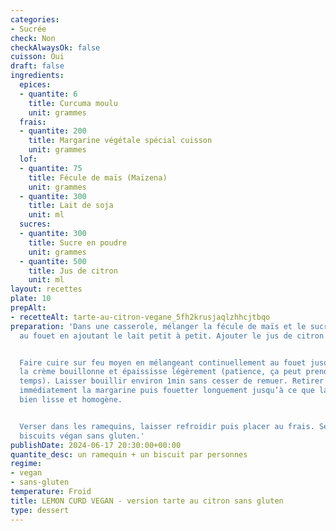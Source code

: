 ```yaml
---
categories:
- Sucrée
check: Non
checkAlwaysOk: false
cuisson: Oui
draft: false
ingredients:
  epices:
  - quantite: 6
    title: Curcuma moulu
    unit: grammes
  frais:
  - quantite: 200
    title: Margarine végétale spécial cuisson
    unit: grammes
  lof:
  - quantite: 75
    title: Fécule de maïs (Maïzena)
    unit: grammes
  - quantite: 300
    title: Lait de soja
    unit: ml
  sucres:
  - quantite: 300
    title: Sucre en poudre
    unit: grammes
  - quantite: 500
    title: Jus de citron
    unit: ml
layout: recettes
plate: 10
prepAlt:
- recetteAlt: tarte-au-citron-vegane_5fh2krusjaqlzhhcjtbqo
preparation: 'Dans une casserole, mélanger la fécule de maïs et le sucre. Délayer
  au fouet en ajoutant le lait petit à petit. Ajouter le jus de citron.


  Faire cuire sur feu moyen en mélangeant continuellement au fouet jusqu’à ce que
  la crème bouillonne et épaississe légèrement (patience, ça peut prendre un peu de
  temps). Laisser bouillir environ 1min sans cesser de remuer. Retirer du feu, ajoutez
  immédiatement la margarine puis fouetter longuement jusqu’à ce que la crème soit
  bien lisse et homogène.


  Verser dans les ramequins, laisser refroidir puis placer au frais. Servir avec deux
  biscuits végan sans gluten.'
publishDate: 2024-06-17 20:30:00+00:00
quantite_desc: un ramequin + un biscuit par personnes
regime:
- vegan
- sans-gluten
temperature: Froid
title: LEMON CURD VEGAN - version tarte au citron sans gluten
type: dessert
---
```

